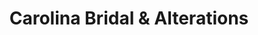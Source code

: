 ---
title: "Carolina Bridal & Alterations"
url: /shelby/carolina-bridal-and-alterations/
shop: beauty
---